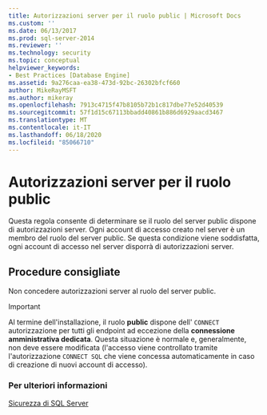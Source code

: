 ```yaml
---
title: Autorizzazioni server per il ruolo public | Microsoft Docs
ms.custom: ''
ms.date: 06/13/2017
ms.prod: sql-server-2014
ms.reviewer: ''
ms.technology: security
ms.topic: conceptual
helpviewer_keywords:
- Best Practices [Database Engine]
ms.assetid: 9a276caa-ea38-473d-92bc-26302bfcf660
author: MikeRayMSFT
ms.author: mikeray
ms.openlocfilehash: 7913c4715f47b8105b72b1c817dbe77e52d40539
ms.sourcegitcommit: 57f1d15c67113bbadd40861b886d6929aacd3467
ms.translationtype: MT
ms.contentlocale: it-IT
ms.lasthandoff: 06/18/2020
ms.locfileid: "85066710"
---
```

# <a name="server-public-permissions"></a>Autorizzazioni server per il ruolo public
  Questa regola consente di determinare se il ruolo del server public dispone di autorizzazioni server. Ogni account di accesso creato nel server è un membro del ruolo del server public. Se questa condizione viene soddisfatta, ogni account di accesso nel server disporrà di autorizzazioni server.  
  
## <a name="best-practices-recommendations"></a>Procedure consigliate  
 Non concedere autorizzazioni server al ruolo del server public.  
  
> [!IMPORTANT]  
>  Al termine dell'installazione, il ruolo **public** dispone dell' `CONNECT` autorizzazione per tutti gli endpoint ad eccezione della **connessione amministrativa dedicata**. Questa situazione è normale e, generalmente, non deve essere modificata (l'accesso viene controllato tramite l'autorizzazione `CONNECT SQL` che viene concessa automaticamente in caso di creazione di nuovi account di accesso).  
  
### <a name="for-more-information"></a>Per ulteriori informazioni  
 [Sicurezza di SQL Server](../security/securing-sql-server.md)  
  
  
